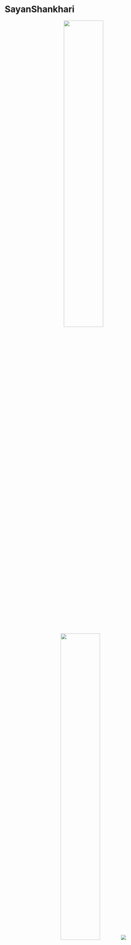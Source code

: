 # SayanShankhari

<p align="center">
	<img height="50%" width="auto" src ="https://github-readme-stats.vercel.app/api?username=sayanshankhari&show_icons=true&count_private=true&theme=darcula&hide_border=true&hide=issues,contribs&bg_color=00000000">
	<img height="50%" width="auto" src ="https://github-readme-stats.vercel.app/api/top-langs/?username=sayanshankhari&layout=compact&hide_border=true&theme=darcula&bg_color=00000000&langs_count=6&hide=jupyter%20notebook,tex,css,php&exclude_repo=Pacman-AI">
	<img src ="https://github-readme-streak-stats.herokuapp.com?user=sayanshankhari&theme=darcula&hide_border=true&background=FFFFFF00">
</p>

## Hi there 👋

Here are some ideas to get you started:

- 🔭 I’m currently working on ... C, Oracle-PL/SQL, Java, Android, HTML5-CSS3-JS1.8-PHP7
- 🌱 I’m currently learning ... Android
- 👯 I’m looking to collaborate on ... Solar System
- 🤔 I’m looking for help with ... Android, Planetarium
- 💬 Ask me about ... Anything
- 📫 How to reach me: ... [eMail](mailto:sayanthe01guy@gmail.com)
- 😄 Pronouns: ... Programmer👨‍💻-Engineer👷‍♂️-Gamer🎮
- ⚡ Fun fact: ... I'm not finished yet

## Happy Programming
